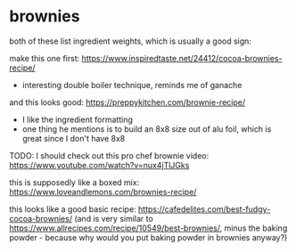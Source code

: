 # brownies

both of these list ingredient weights, which is usually a good sign:

make this one first: https://www.inspiredtaste.net/24412/cocoa-brownies-recipe/
* interesting double boiler technique, reminds me of ganache

and this looks good: https://preppykitchen.com/brownie-recipe/
* I like the ingredient formatting
* one thing he mentions is to build an 8x8 size out of alu foil, which is great since I don't have 8x8



TODO: I should check out this pro chef brownie video: https://www.youtube.com/watch?v=nux4jTlJGks


this is supposedly like a boxed mix: https://www.loveandlemons.com/brownies-recipe/

this looks like a good basic recipe: https://cafedelites.com/best-fudgy-cocoa-brownies/ (and is very similar to https://www.allrecipes.com/recipe/10549/best-brownies/, minus the baking powder - because why would you put baking powder in brownies anyway?)
